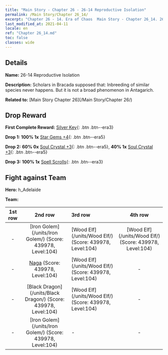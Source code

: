 ```yaml
---
title: "Main Story - Chapter 26 - 26-14 Reproductive Isolation"
permalink: /Main Story/Chapter 26_14/
excerpt: "Chapter 26 - 14. Era of Chaos  Main Story - Chapter 26_14. 26-14 Reproductive Isolation"
last_modified_at: 2021-04-11
locale: en
ref: "Chapter 26_14.md"
toc: false
classes: wide
---
```


## Details

 **Name:** 26-14 Reproductive Isolation

 **Description:** Scholars in Bracada supposed that: Inbreeding of similar species never happens. But it is not a broad phenomenon in Antagarich.

 **Related to:** [Main Story Chapter 26](/Main Story/Chapter 26/)

## Drop Reward

 **First Complete Reward:** [Silver Key](/Items/con_693/){: .btn .btn--era3}

 **Drop 1:** **100% 1x** [Star Gems +4](/Items/mat_93/){: .btn .btn--era5}

 **Drop 2:** **60% 0x** [Soul Crystal +3](/Items/mat_87/){: .btn .btn--era5}, **40% 1x** [Soul Crystal +3](/Items/mat_87/){: .btn .btn--era5}

 **Drop 3:** **100% 1x** [Spell Scrolls](/Items/con_694/){: .btn .btn--era3}


## Fight against Team
 **Hero:** h_Adelaide

 **Team:**


  | 1st row | 2nd row | 3rd row | 4th row |
  |:----:|:----:|:----|:----:|
  | - | [Iron Golem](/units/Iron Golem/) (Score: 439978, Level:104)  | [Wood Elf](/units/Wood Elf/) (Score: 439978, Level:104)  | [Wood Elf](/units/Wood Elf/) (Score: 439978, Level:104)  |
  | - | [Naga](/units/Naga/) (Score: 439978, Level:104)  | [Wood Elf](/units/Wood Elf/) (Score: 439978, Level:104)  | - |
  | - | [Black Dragon](/units/Black Dragon/) (Score: 439978, Level:104)  | [Wood Elf](/units/Wood Elf/) (Score: 439978, Level:104)  | - |
  | - | [Iron Golem](/units/Iron Golem/) (Score: 439978, Level:104)  | - | - |


